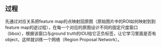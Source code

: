 ## 

## 过程

先通过对应关系把feature map的点映射回原图（原始图片中的ROI如何映射到到feature map的逆过程），在每一个对应的原图设计不同的固定尺度窗口（bbox），根据该窗口与ground truth的IOU给它正负标签，让它学习里面是否有object，这样就训练一个网络（Region Proposal Network）。

